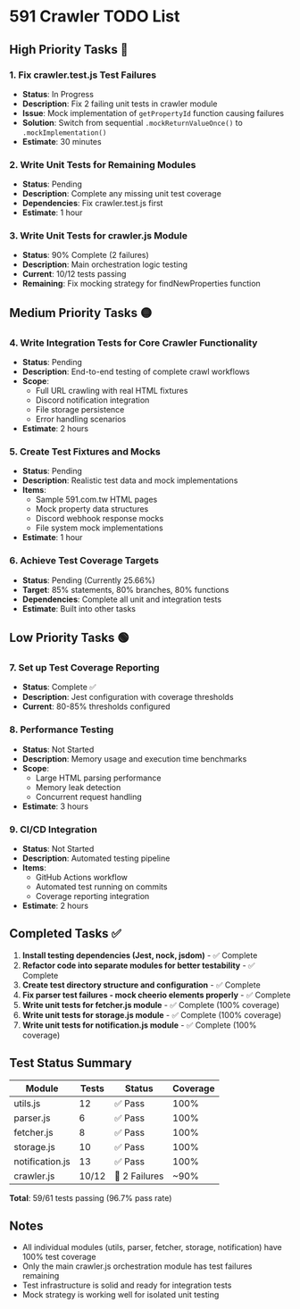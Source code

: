# 591 Crawler TODO List

## High Priority Tasks 🔴

### 1. Fix crawler.test.js Test Failures
- **Status**: In Progress
- **Description**: Fix 2 failing unit tests in crawler module
- **Issue**: Mock implementation of `getPropertyId` function causing failures
- **Solution**: Switch from sequential `.mockReturnValueOnce()` to `.mockImplementation()`
- **Estimate**: 30 minutes

### 2. Write Unit Tests for Remaining Modules  
- **Status**: Pending
- **Description**: Complete any missing unit test coverage
- **Dependencies**: Fix crawler.test.js first
- **Estimate**: 1 hour

### 3. Write Unit Tests for crawler.js Module
- **Status**: 90% Complete (2 failures)
- **Description**: Main orchestration logic testing
- **Current**: 10/12 tests passing
- **Remaining**: Fix mocking strategy for findNewProperties function

## Medium Priority Tasks 🟡

### 4. Write Integration Tests for Core Crawler Functionality
- **Status**: Pending  
- **Description**: End-to-end testing of complete crawl workflows
- **Scope**: 
  - Full URL crawling with real HTML fixtures
  - Discord notification integration
  - File storage persistence
  - Error handling scenarios
- **Estimate**: 2 hours

### 5. Create Test Fixtures and Mocks
- **Status**: Pending
- **Description**: Realistic test data and mock implementations
- **Items**:
  - Sample 591.com.tw HTML pages
  - Mock property data structures  
  - Discord webhook response mocks
  - File system mock implementations
- **Estimate**: 1 hour

### 6. Achieve Test Coverage Targets
- **Status**: Pending (Currently 25.66%)
- **Target**: 85% statements, 80% branches, 80% functions
- **Dependencies**: Complete all unit and integration tests
- **Estimate**: Built into other tasks

## Low Priority Tasks 🟢

### 7. Set up Test Coverage Reporting
- **Status**: Complete ✅
- **Description**: Jest configuration with coverage thresholds
- **Current**: 80-85% thresholds configured

### 8. Performance Testing
- **Status**: Not Started
- **Description**: Memory usage and execution time benchmarks  
- **Scope**:
  - Large HTML parsing performance
  - Memory leak detection
  - Concurrent request handling
- **Estimate**: 3 hours

### 9. CI/CD Integration
- **Status**: Not Started  
- **Description**: Automated testing pipeline
- **Items**:
  - GitHub Actions workflow
  - Automated test running on commits
  - Coverage reporting integration
- **Estimate**: 2 hours

## Completed Tasks ✅

1. **Install testing dependencies (Jest, nock, jsdom)** - ✅ Complete
2. **Refactor code into separate modules for better testability** - ✅ Complete  
3. **Create test directory structure and configuration** - ✅ Complete
4. **Fix parser test failures - mock cheerio elements properly** - ✅ Complete
5. **Write unit tests for fetcher.js module** - ✅ Complete (100% coverage)
6. **Write unit tests for storage.js module** - ✅ Complete (100% coverage)
7. **Write unit tests for notification.js module** - ✅ Complete (100% coverage)

## Test Status Summary

| Module | Tests | Status | Coverage |
|--------|-------|---------|----------|
| utils.js | 12 | ✅ Pass | 100% |
| parser.js | 6 | ✅ Pass | 100% |  
| fetcher.js | 8 | ✅ Pass | 100% |
| storage.js | 10 | ✅ Pass | 100% |
| notification.js | 13 | ✅ Pass | 100% |
| crawler.js | 10/12 | 🔴 2 Failures | ~90% |

**Total**: 59/61 tests passing (96.7% pass rate)

## Notes
- All individual modules (utils, parser, fetcher, storage, notification) have 100% test coverage
- Only the main crawler.js orchestration module has test failures remaining
- Test infrastructure is solid and ready for integration tests
- Mock strategy is working well for isolated unit testing